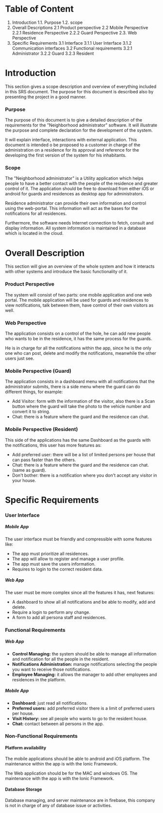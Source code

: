 # Table of Content

1. Introduction
  1.1. Purpose
  1.2. scope
2. Overall Descriptions
  2.1 Product perspective
  2.2 Mobile Perspective
    2.2.1 Residence Perspective
    2.2.2 Guard Perspective
  2.3. Web Perspective
3. Specific Requirements
  3.1  Interface
    3.1.1 User Interface
    3.1.2 Communication interfaces
  3.2 Functional requirements
    3.2.1 Administrator
    3.2.2 Guard
    3.2.3 Resident









# Introduction

This section gives a scope description and overview of everything included in this SRS document. The purpose for this document is described also by presenting the project in a good manner.

### Purpose

The purpose of this document is to give a detailed description of the requirements for the &quot;Neighborhood administrator&quot; software. It will illustrate the purpose and complete declaration for the development of the system.

It will explain interface, interactions with external application. This document is intended o be proposed to a customer in charge of the administration on a residence for its approval and reference for the developing the first version of the system for his inhabitants.

### Scope

 The &quot;Neighborhood administrator&quot; is a Utility application which helps people to have a better contact with the people of the residence and greater control of it. The application should be free to download from either iOS or android for guards and residences as desktop app for administrators.

Residence administrator can provide their own information and control using the web-portal. This information will act as the bases for the notifications for all residences.

Furthermore, the software needs Internet connection to fetch, consult and display information. All system information is maintained in a database which is located in the cloud.

# Overall Description

This section will give an overview of the whole system and how it interacts with other systems and introduce the basic functionality of it.

### Product Perspective

The system will consist of two parts: one mobile application and one web portal. The mobile application will be used for guards and residences to view notifications, talk between them, have control of their own visitors as well.

 

### Web Perspective

The application consists on a control of the hole, he can add new people who wants to be in the residence, it has the same process for the guards.

He is in charge for all the notifications within the app, since he is the only one who can post, delete and modify the notifications, meanwhile the other users just see.

### Mobile Perspective (Guard)

The application consists in a dashboard menu with all notifications that the administrator submits, there is a side menu where the guard can do different things, for example:

- Add Visitor: form with the information of the visitor, also there is a Scan button where the guard will take the photo to the vehicle number and convert it to string.
- Chat: there is a feature where the guard and the residence can chat.



### Mobile Perspective (Resident)

This side of the applications has the same Dashboard as the guards with the notifications, this user has more features as:

- Add preferred user: there will be a list of limited persons per house that can pass faster than the others.
- Chat: there is a feature where the guard and the residence can chat. (same as guard).
- Don&#39;t bother: there is a notification where you don&#39;t accept any visitor in your house.

# Specific Requirements

### User Interface

##### Mobile App

The user interface must be friendly and compressible with some features like:

- The app must prioritize all residences.
- The app will allow to register and manage a user profile.
- The app must save the users information.
- Requires to login to the correct resident data.

##### Web App

The user must be more complex since all the features it has, next features:

- A dashboard to show all all notifications and be able to modify, add and delete.
- Require a login to perform any change.
- A form to add all persona staff and residences.

### Functional Requirements

##### Web App

- **Control Managing:** the system should be able to manage all information and notification for all the people in the resident.
- **Notifications Administration:** manage notifications selecting the people you want to receive those notifications.
- **Employee Managing:** it allows the manager to add other employees and residences in the platform.

##### Mobile App

- **Dashboard:**  just read all notifications.
- **Preferred users:** add preferred visitor there is a limit of preferred users per house.
- **Visit History:** see all people who wants to go to the resident house.
- **Chat:** contact between all persons in the app.

### Non-Functional Requirements

#### Platform availability

The mobile applications should be able to android and iOS platform. The maintenance within the app is with the Ionic Framework.

The Web application should be for the MAC and windows OS. The maintenance with the app is with the Ionic Framework.

#### Database Storage

Database managing, and server maintenance are in firebase, this company is not in charge of any of database issue or activities.
